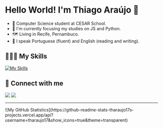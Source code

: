# Hello World! I'm Thiago Araújo 👋

- 🔭 Computer Science student at CESAR School.
- 🌱 I'm currently focusing my studies on JS and Python.
- 🗺 Living in Recife, Pernambuco.
- 💬 I speak Portuguese (fluent) and English (reading and writing).

## 👨🏽‍💻 My Skills
[![My Skills](https://skillicons.dev/icons?i=html,css,js,ts,react,py)](https://skillicons.dev)

## 📧 Connect with me
[<img src="https://img.shields.io/badge/linkedin-%230077B5.svg?&style=for-the-badge&logo=linkedin&logoColor=white" />](https://www.linkedin.com/in/tharaujo17/)
[<img src="https://img.shields.io/badge/instagram-%23E4405F.svg?&style=for-the-badge&logo=instagram&logoColor=white">](https://www.instagram.com/thiago17__/)
<hr />
![My GitHub Statistics](https://github-readme-stats-tharaujo17s-projects.vercel.app/api?username=tharaujo17&show_icons=true&theme=transparent)
